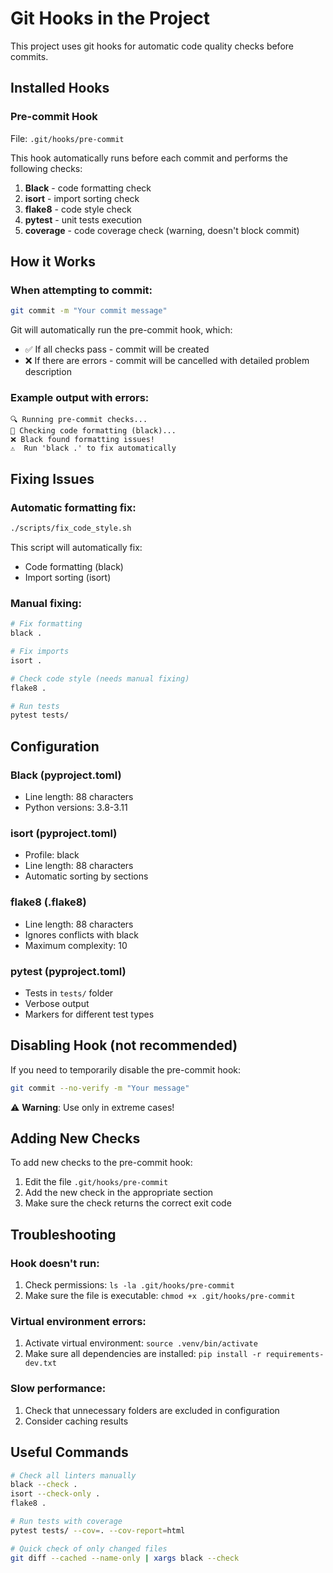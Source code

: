 # Git Hooks in the Project

This project uses git hooks for automatic code quality checks before commits.

## Installed Hooks

### Pre-commit Hook

File: `.git/hooks/pre-commit`

This hook automatically runs before each commit and performs the following checks:

1. **Black** - code formatting check
2. **isort** - import sorting check
3. **flake8** - code style check
4. **pytest** - unit tests execution
5. **coverage** - code coverage check (warning, doesn't block commit)

## How it Works

### When attempting to commit:

```bash
git commit -m "Your commit message"
```

Git will automatically run the pre-commit hook, which:

- ✅ If all checks pass - commit will be created
- ❌ If there are errors - commit will be cancelled with detailed problem description

### Example output with errors:

```
🔍 Running pre-commit checks...
📝 Checking code formatting (black)...
❌ Black found formatting issues!
⚠️  Run 'black .' to fix automatically
```

## Fixing Issues

### Automatic formatting fix:

```bash
./scripts/fix_code_style.sh
```

This script will automatically fix:
- Code formatting (black)
- Import sorting (isort)

### Manual fixing:

```bash
# Fix formatting
black .

# Fix imports
isort .

# Check code style (needs manual fixing)
flake8 .

# Run tests
pytest tests/
```

## Configuration

### Black (pyproject.toml)
- Line length: 88 characters
- Python versions: 3.8-3.11

### isort (pyproject.toml)
- Profile: black
- Line length: 88 characters
- Automatic sorting by sections

### flake8 (.flake8)
- Line length: 88 characters
- Ignores conflicts with black
- Maximum complexity: 10

### pytest (pyproject.toml)
- Tests in `tests/` folder
- Verbose output
- Markers for different test types

## Disabling Hook (not recommended)

If you need to temporarily disable the pre-commit hook:

```bash
git commit --no-verify -m "Your message"
```

⚠️ **Warning**: Use only in extreme cases!

## Adding New Checks

To add new checks to the pre-commit hook:

1. Edit the file `.git/hooks/pre-commit`
2. Add the new check in the appropriate section
3. Make sure the check returns the correct exit code

## Troubleshooting

### Hook doesn't run:
1. Check permissions: `ls -la .git/hooks/pre-commit`
2. Make sure the file is executable: `chmod +x .git/hooks/pre-commit`

### Virtual environment errors:
1. Activate virtual environment: `source .venv/bin/activate`
2. Make sure all dependencies are installed: `pip install -r requirements-dev.txt`

### Slow performance:
1. Check that unnecessary folders are excluded in configuration
2. Consider caching results

## Useful Commands

```bash
# Check all linters manually
black --check .
isort --check-only .
flake8 .

# Run tests with coverage
pytest tests/ --cov=. --cov-report=html

# Quick check of only changed files
git diff --cached --name-only | xargs black --check
```